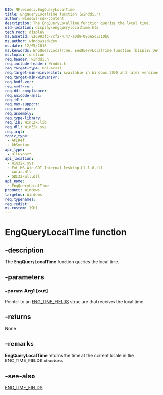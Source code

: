 ```yaml
---
UID: NF:winddi.EngQueryLocalTime
title: EngQueryLocalTime function (winddi.h)
author: windows-sdk-content
description: The EngQueryLocalTime function queries the local time.
old-location: display\engquerylocaltime.htm
tech.root: display
ms.assetid: 826993fc-7cf2-4747-a0d9-086e5d7310b6
ms.author: windowssdkdev
ms.date: 12/05/2018
ms.keywords: EngQueryLocalTime, EngQueryLocalTime function [Display Devices], display.engquerylocaltime, gdifncs_268682b0-aef3-4241-b49c-1cea87ec4f29.xml, winddi/EngQueryLocalTime
ms.topic: function
req.header: winddi.h
req.include-header: Winddi.h
req.target-type: Universal
req.target-min-winverclnt: Available in Windows 2000 and later versions of the Windows operating systems.
req.target-min-winversvr: 
req.kmdf-ver: 
req.umdf-ver: 
req.ddi-compliance: 
req.unicode-ansi: 
req.idl: 
req.max-support: 
req.namespace: 
req.assembly: 
req.type-library: 
req.lib: Win32k.lib
req.dll: Win32k.sys
req.irql: 
topic_type:
 - APIRef
 - kbSyntax
api_type:
 - DllExport
api_location:
 - Win32k.sys
 - Ext-MS-Win-GDI-Internal-Desktop-L1-1-0.dll
 - GDI32.dll
 - GDI32Full.dll
api_name:
 - EngQueryLocalTime
product: Windows
targetos: Windows
req.typenames: 
req.redist: 
ms.custom: 19H1
---
```


# EngQueryLocalTime function


## -description


The <b>EngQueryLocalTime</b> function queries the local time.


## -parameters




### -param Arg1 [out]

Pointer to an <a href="https://docs.microsoft.com/windows/desktop/api/winddi/ns-winddi-_eng_time_fields">ENG_TIME_FIELDS</a> structure that receives the local time.


## -returns



None




## -remarks



<b>EngQueryLocalTime</b> returns the time at the current locale in the ENG_TIME_FIELDS structure.




## -see-also




<a href="https://docs.microsoft.com/windows/desktop/api/winddi/ns-winddi-_eng_time_fields">ENG_TIME_FIELDS</a>
 

 

